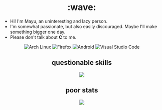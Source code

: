 <h1 align="center">:wave:</h1>

- Hi! I'm Mayu, an uninteresting and lazy person.
- I'm somewhat passionate, but also easily discouraged. Maybe I'll make something bigger one day.
- Please don't talk about **C** to me.

<p align="center">
  <img src="https://img.shields.io/badge/Arch_Linux-1793D1?style=for-the-badge&logo=arch-linux&logoColor=white" alt="Arch Linux" />
  <img src="https://img.shields.io/badge/Firefox-FF7139?style=for-the-badge&logo=Firefox-Browser&logoColor=white" alt="Firefox" />
  <img src="https://img.shields.io/badge/Android-3DDC84?style=for-the-badge&logo=android&logoColor=white" alt="Android" />
  <img src="https://img.shields.io/badge/Visual%20Studio%20Code-0078d7.svg?style=for-the-badge&logo=visual-studio-code&logoColor=white" alt="Visual Studio Code" />
  
</p>

<h2 align="center">questionable skills</h2>
<p align="center">
  <a href="https://skillicons.dev">
    <img src="https://skillicons.dev/icons?i=css,discord,git,go,html,js,kotlin,linux,md,mongodb,nodejs,py,qt,react,stackoverflow,ts,vscode,vue&perline=9" />
  </a>
</p>

<h2 align="center">poor stats</h2>
<p align="center">
    <img src="https://github-readme-stats.vercel.app/api/top-langs/?username=mayudev&langs_count=4&layout=compact" />
 </p>

<!--
**mayudev/mayudev** is a ✨ _special_ ✨ repository because its `README.md` (this file) appears on your GitHub profile.

Here are some ideas to get you started:

- 🔭 I’m currently working on ...
- 🌱 I’m currently learning ...
- 👯 I’m looking to collaborate on ...
- 🤔 I’m looking for help with ...
- 💬 Ask me about ...
- 📫 How to reach me: ...
- 😄 Pronouns: ...
- ⚡ Fun fact: ...
-->
